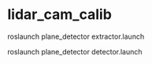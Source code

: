# lidar_cam_calib

roslaunch plane_detector extractor.launch

roslaunch plane_detector detector.launch
